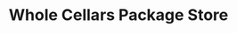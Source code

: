 ---
title: "Whole Cellars Package Store"
url: /cleveland/whole-cellars-package-store/
shop: Spirituosen
---
